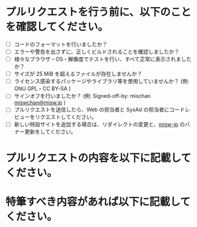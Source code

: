 # プルリクエストを行う前に、以下のことを確認してください。

- [ ] コードのフォーマットを行いましたか？
- [ ] エラーや警告を出さずに、正しくビルドされることを確認しましたか？
- [ ] 様々なブラウザ・OS・解像度でテストを行い、すべて正常に表示されましたか？
- [ ] サイズが 25 MiB を超えるファイルが存在しませんか？
- [ ] ライセンス感染するパッケージやライブラリ等を使用していませんか？ (例: GNU GPL・CC BY-SA )
- [ ] サインオフを行いましたか？ (例: Signed-off-by: mischan <miswchan@misw.jp> )
- [ ] プルリクエストを送信したら、Web の担当者と SysAd の担当者にコードレビューをリクエストしてください。
- [ ] 新しい特設サイトを追加する場合は、リダイレクトの変更と、[misw-jp](https://github.com/MISW/misw-jp) のバナー更新をしてください。

# プルリクエストの内容を以下に記載してください。

# 特筆すべき内容があれば以下に記載してください。
